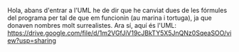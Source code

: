 Hola, abans d'entrar a l'UML he de dir que he canviat dues de les fórmules del programa per tal de que em funcionin (au marina i tortuga), ja que donaven nombres molt surrealistes.
Ara sí, aquí és l'UML:
https://drive.google.com/file/d/1m2VGfJiV19cJBkTY5X5JnQNz0SqeaSOO/view?usp=sharing
